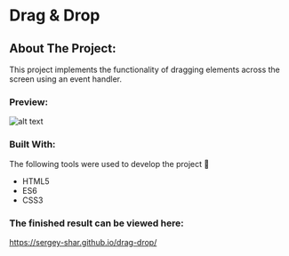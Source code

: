 # Drag & Drop

<!-- ABOUT THE PROJECT -->
## About The Project:
This project implements the functionality of dragging elements across the screen using an event handler.


### Preview:

![alt text](https://github.com/Sergey-Shar/simple-slider/blob/master/previewImg/%D0%A1%D0%BD%D0%B8%D0%BC%D0%BE%D0%BA%20%D1%8D%D0%BA%D1%80%D0%B0%D0%BD%D0%B0%202021-12-04%20%D0%B2%2023.57.27.png?raw=true)

### Built With:
The following tools were used to develop the project :hammer:


* HTML5
* ES6
* CSS3


### The finished result can be viewed here:
https://sergey-shar.github.io/drag-drop/



























